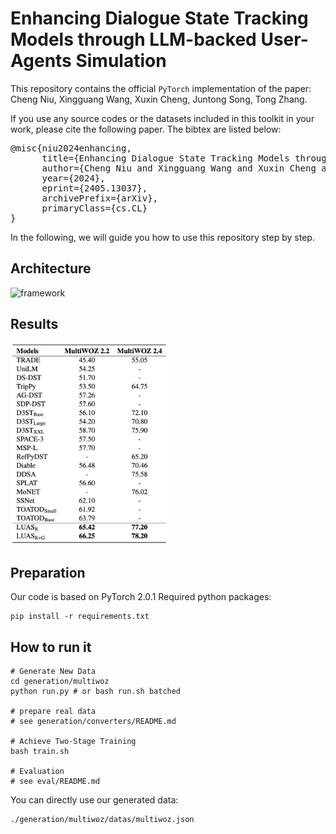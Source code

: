 # Enhancing Dialogue State Tracking Models through LLM-backed User-Agents Simulation

This repository contains the official `PyTorch` implementation of the paper: Cheng Niu, Xingguang Wang, Xuxin Cheng, Juntong Song, Tong Zhang.

If you use any source codes or the datasets included in this toolkit in your work, please cite the following paper. The bibtex are listed below:

<pre>
@misc{niu2024enhancing,
      title={Enhancing Dialogue State Tracking Models through LLM-backed User-Agents Simulation}, 
      author={Cheng Niu and Xingguang Wang and Xuxin Cheng and Juntong Song and Tong Zhang},
      year={2024},
      eprint={2405.13037},
      archivePrefix={arXiv},
      primaryClass={cs.CL}
}
</pre>



In the following, we will guide you how to use this repository step by step.

## Architecture

![framework](pictures/framework.jpg)

## Results

<img src="pictures/Result.png" alt="results" style="width:50%;">

## Preparation

Our code is based on PyTorch 2.0.1 Required python packages:

```shell
pip install -r requirements.txt
```


## How to run it

```Shell
# Generate New Data
cd generation/multiwoz
python run.py # or bash run.sh batched 

# prepare real data
# see generation/converters/README.md

# Achieve Two-Stage Training
bash train.sh

# Evaluation
# see eval/README.md
```
You can directly use our generated data:

```Shell
./generation/multiwoz/datas/multiwoz.json
```

